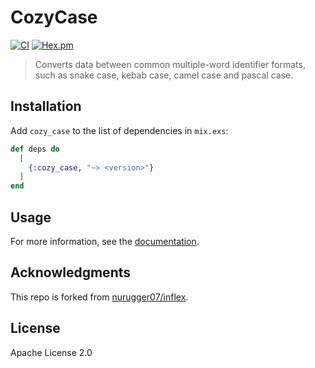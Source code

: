 # CozyCase

[![CI](https://github.com/cozy-elixir/cozy_case/actions/workflows/ci.yml/badge.svg)](https://github.com/cozy-elixir/cozy_case/actions/workflows/ci.yml) [![Hex.pm](https://img.shields.io/hexpm/v/cozy_case.svg)](https://hex.pm/packages/cozy_case)

> Converts data between common multiple-word identifier formats, such as snake case, kebab case, camel case and pascal case.

## Installation

Add `cozy_case` to the list of dependencies in `mix.exs`:

```elixir
def deps do
  [
    {:cozy_case, "~> <version>"}
  ]
end
```

## Usage

For more information, see the [documentation](https://hexdocs.pm/cozy_case/CozyCase.html).

## Acknowledgments

This repo is forked from [nurugger07/inflex](https://github.com/nurugger07/inflex).

## License

Apache License 2.0
